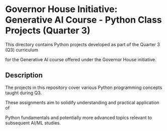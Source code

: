 # Governor House Initiative: Generative AI Course - Python Class Projects (Quarter 3)

This directory contains Python projects developed as part of the Quarter 3 (Q3) curriculum

for the Generative AI course offered under the Governor House initiative.

## Description

The projects in this repository cover various Python programming concepts taught during Q3. 

These assignments aim to solidify understanding and practical application of 

Python fundamentals and potentially more advanced topics relevant to subsequent AI/ML studies.
